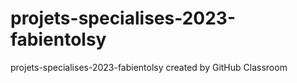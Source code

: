 # projets-specialises-2023-fabientolsy
projets-specialises-2023-fabientolsy created by GitHub Classroom
